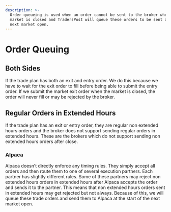 ```yaml
---
description: >-
  Order queueing is used when an order cannot be sent to the broker when the
  market is closed and TradersPost will queue these orders to be sent at the
  next market open.
---
```


# Order Queuing

## Both Sides

If the trade plan has both an exit and entry order. We do this because we have to wait for the exit order to fill before being able to submit the entry order. If we submit the market exit order when the market is closed, the order will never fill or may be rejected by the broker.

## Regular Orders in Extended Hours

If the trade plan has an exit or entry order, they are regular non extended hours orders and the broker does not support sending regular orders in extended hours. These are the brokers which do not support sending non extended hours orders after close.

### Alpaca

Alpaca doesn’t directly enforce any timing rules. They simply accept all orders and then route them to one of several execution partners. Each partner has slightly different rules. Some of these partners may reject non extended hours orders in extended hours after Alpaca accepts the order and sends it to the partner. This means that non extended hours orders sent in extended hours may get rejected but not always. Because of this, we will queue these trade orders and send them to Alpaca at the start of the next market open.

